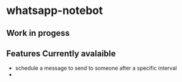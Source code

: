 # whatsapp-notebot


## Work in progess
## Features Currently avalaible
- schedule a message to send to someone after a specific interval
- 